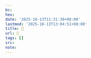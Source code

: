```yaml
---
bc:
hex:
date: '2025-10-13T11:31:30+08:00'
lastmod: '2025-10-13T13:04:51+08:00'
title: 󰩫
url: 󰩫
tags: []
src:
note:
---
```

